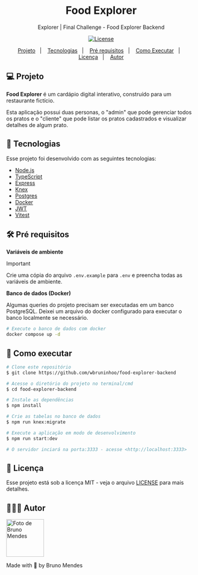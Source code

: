 <h1 align="center">
  Food Explorer
</h1>

<p align="center">Explorer | Final Challenge - Food Explorer Backend</p>

<p align="center">
  <a href="https://github.com/wbruninhoo/food-explorer-backend/blob/main/LICENSE">
    <img alt="License" src="https://img.shields.io/static/v1?label=license&message=MIT&color=49AA26&labelColor=000000">
  </a>
</p>

<p align="center">
  <a href="#-projeto">Projeto</a>&nbsp;&nbsp;&nbsp;|&nbsp;&nbsp;&nbsp;
  <a href="#-tecnologias">Tecnologias</a>&nbsp;&nbsp;&nbsp;|&nbsp;&nbsp;&nbsp;
  <a href="#%EF%B8%8F-pré-requisitos">Pré requisitos</a>&nbsp;&nbsp;&nbsp;|&nbsp;&nbsp;&nbsp;
  <a href="#-como-executar">Como Executar</a>&nbsp;&nbsp;&nbsp;|&nbsp;&nbsp;&nbsp;
  <a href="#-licença">Licença</a>&nbsp;&nbsp;&nbsp;|&nbsp;&nbsp;&nbsp;
  <a href="#-autor">Autor</a>
</p>

## 💻 Projeto

**Food Explorer** é um cardápio digital interativo, construído para um restaurante fictício.

Esta aplicação possui duas personas, o "admin" que pode gerenciar todos os pratos e o "cliente" que pode listar os pratos cadastrados e visualizar detalhes de algum prato.

## 🚀 Tecnologias

Esse projeto foi desenvolvido com as seguintes tecnologias:

- [Node.js](https://nodejs.org/en)
- [TypeScript](https://www.typescriptlang.org/)
- [Express](https://expressjs.com)
- [Knex](https://knexjs.org/)
- [Postgres](https://www.postgresql.org/)
- [Docker](https://www.docker.com/)
- [JWT](https://jwt.io/)
- [Vitest](https://vitest.dev/)

## 🛠️ Pré requisitos

**Variáveis de ambiente**

> [!IMPORTANT]
> Crie uma cópia do arquivo `.env.example` para `.env` e preencha todas as variáveis de ambiente.

**Banco de dados (Docker)**

Algumas queries do projeto precisam ser executadas em um banco PostgreSQL.
Deixei um arquivo do docker configurado para executar o banco localmente se necessário.

```bash
# Execute o banco de dados com docker
docker compose up -d
```

## 🎲 Como executar

```bash
# Clone este repositório
$ git clone https://github.com/wbruninhoo/food-explorer-backend

# Acesse o diretório do projeto no terminal/cmd
$ cd food-explorer-backend

# Instale as dependências
$ npm install

# Crie as tabelas no banco de dados
$ npm run knex:migrate

# Execute a aplicação em modo de desenvolvimento
$ npm run start:dev

# O servidor inciará na porta:3333 - acesse <http://localhost:3333>
```

## 📝 Licença

Esse projeto está sob a licença MIT - veja o arquivo [LICENSE](https://github.com/wbruninhoo/food-explorer-backend/blob/main/LICENSE) para mais detalhes.

## 👨🏻‍💻 Autor

<img
  src="https://avatars.githubusercontent.com/wbruninhoo"
  width="100px;"
  title="Foto de Bruno Mendes"
  alt="Foto de Bruno Mendes"
/>

Made with 🩶 by Bruno Mendes
